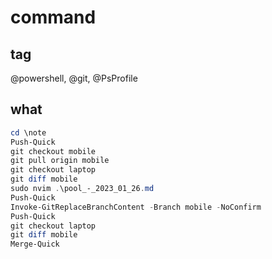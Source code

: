 # command
## tag
@powershell, @git, @PsProfile

## what
```powershell
cd \note
Push-Quick
git checkout mobile
git pull origin mobile
git checkout laptop
git diff mobile
sudo nvim .\pool_-_2023_01_26.md
Push-Quick
Invoke-GitReplaceBranchContent -Branch mobile -NoConfirm
Push-Quick
git checkout laptop
git diff mobile
Merge-Quick
```
